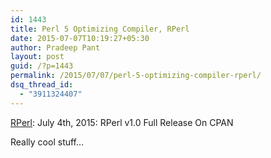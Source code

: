```yaml
---
id: 1443
title: Perl 5 Optimizing Compiler, RPerl
date: 2015-07-07T10:19:27+05:30
author: Pradeep Pant
layout: post
guid: /?p=1443
permalink: /2015/07/07/perl-5-optimizing-compiler-rperl/
dsq_thread_id:
  - "3911324407"
---
```

[RPerl](http://rperl.org/): July 4th, 2015: RPerl v1.0 Full Release On CPAN

Really cool stuff&#8230;